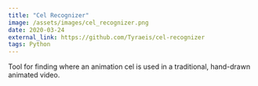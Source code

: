 ```yaml
---
title: "Cel Recognizer"
image: /assets/images/cel_recognizer.png
date: 2020-03-24
external_link: https://github.com/Tyraeis/cel-recognizer
tags: Python
---
```


Tool for finding where an animation cel is used in a traditional, hand-drawn animated video.